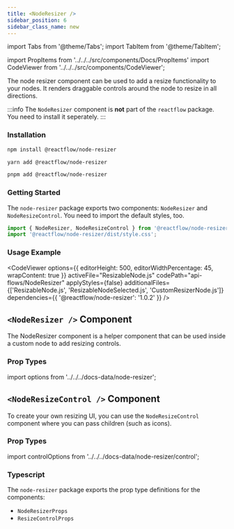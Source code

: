 ```yaml
---
title: <NodeResizer />
sidebar_position: 6
sidebar_class_name: new
---
```


import Tabs from '@theme/Tabs';
import TabItem from '@theme/TabItem';

import PropItems from '../../../src/components/Docs/PropItems'
import CodeViewer from '../../../src/components/CodeViewer';

The node resizer component can be used to add a resize functionality to your nodes. It renders draggable controls around the node to resize in all directions.

:::info
The `NodeResizer` component is **not** part of the `reactflow` package. You need to install it seperately.
:::

### Installation

<Tabs>
  <TabItem value="npm" label="npm" default>

```bash
npm install @reactflow/node-resizer
```

  </TabItem>
  <TabItem value="yarn" label="yarn">

```bash
yarn add @reactflow/node-resizer
```

  </TabItem>
    <TabItem value="pnpm" label="pnpm">

```bash
pnpm add @reactflow/node-resizer
```

  </TabItem>
</Tabs>

### Getting Started

The `node-resizer` package exports two components: `NodeResizer` and `NodeResizeControl`. You need to import the default styles, too.

```jsx
import { NodeResizer, NodeResizeControl } from '@reactflow/node-resizer';
import '@reactflow/node-resizer/dist/style.css';
```

### Usage Example

<CodeViewer options={{ editorHeight: 500, editorWidthPercentage: 45, wrapContent: true }} activeFile="ResizableNode.js" codePath="api-flows/NodeResizer" applyStyles={false} additionalFiles={['ResizableNode.js', 'ResizableNodeSelected.js', 'CustomResizerNode.js']} dependencies={{ '@reactflow/node-resizer': '1.0.2' }} />

## `<NodeResizer />` Component

The NodeResizer component is a helper component that can be used inside a custom node to add resizing controls.

### Prop Types

import options from '../../../docs-data/node-resizer';

<PropItems props={options} />

## `<NodeResizeControl />` Component

To create your own resizing UI, you can use the `NodeResizeControl` component where you can pass children (such as icons).

### Prop Types

import controlOptions from '../../../docs-data/node-resizer/control';

<PropItems props={controlOptions} />

### Typescript

The `node-resizer` package exports the prop type definitions for the components:

- `NodeResizerProps`
- `ResizeControlProps`
